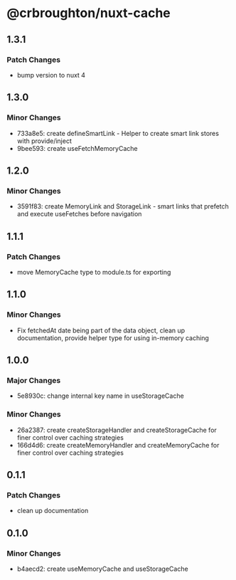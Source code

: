 # @crbroughton/nuxt-cache

## 1.3.1

### Patch Changes

- bump version to nuxt 4

## 1.3.0

### Minor Changes

- 733a8e5: create defineSmartLink - Helper to create smart link stores with provide/inject
- 9bee593: create useFetchMemoryCache

## 1.2.0

### Minor Changes

- 3591f83: create MemoryLink and StorageLink - smart links that prefetch and execute useFetches before navigation

## 1.1.1

### Patch Changes

- move MemoryCache type to module.ts for exporting

## 1.1.0

### Minor Changes

- Fix fetchedAt date being part of the data object, clean up documentation, provide helper type for using in-memory caching

## 1.0.0

### Major Changes

- 5e8930c: change internal key name in useStorageCache

### Minor Changes

- 26a2387: create createStorageHandler and createStorageCache for finer control over caching strategies
- 166d4d6: create createMemoryHandler and createMemoryCache for finer control over caching strategies

## 0.1.1

### Patch Changes

- clean up documentation

## 0.1.0

### Minor Changes

- b4aecd2: create useMemoryCache and useStorageCache
